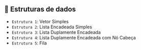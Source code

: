 ## :hammer:  Estruturas de dados

- `Estrutura 1`: Vetor Simples
- `Estrutura 2`: Lista Encadeada Simples
- `Estrutura 3`: Lista Duplamente Encadeada
- `Estrutura 4`: Lista Duplamente Encadeada com Nó Cabeça
- `Estrutura 5`: Fila
